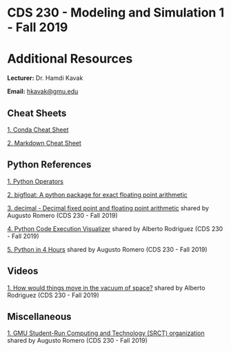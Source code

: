 # CDS 230 - Modeling and Simulation 1 - Fall 2019

# Additional Resources

**Lecturer:** Dr. Hamdi Kavak

**Email:** hkavak@gmu.edu

## Cheat Sheets

[1. Conda Cheat Sheet](https://docs.conda.io/projects/conda/en/4.6.0/_downloads/52a95608c49671267e40c689e0bc00ca/conda-cheatsheet.pdf)

[2. Markdown Cheat Sheet](https://guides.github.com/pdfs/markdown-cheatsheet-online.pdf)


## Python References

[1. Python Operators](http://www.mathcs.emory.edu/~valerie/courses/fall10/155/resources/op_precedence.html)

[2. bigfloat: A python package for exact floating point arithmetic](https://pythonhosted.org/bigfloat/)

[3. decimal - Decimal fixed point and floating point arithmetic](https://docs.python.org/3.7/library/decimal.html) shared by Augusto Romero (CDS 230 - Fall 2019)

[4. Python Code Execution Visualizer](http://www.pythontutor.com/visualize.html) shared by Alberto Rodriguez (CDS 230 - Fall 2019)

[5. Python in 4 Hours](https://www.youtube.com/watch?v=rfscVS0vtbw) shared by Augusto Romero (CDS 230 - Fall 2019)


## Videos

[1. How would things move in the vacuum of space?](https://www.youtube.com/watch?v=E43-CfukEgs&t=189s) shared by Alberto Rodriguez (CDS 230 - Fall 2019)


## Miscellaneous

[1. GMU Student-Run Computing and Technology (SRCT) organization](https://srct.gmu.edu/) shared by Augusto Romero (CDS 230 - Fall 2019)

